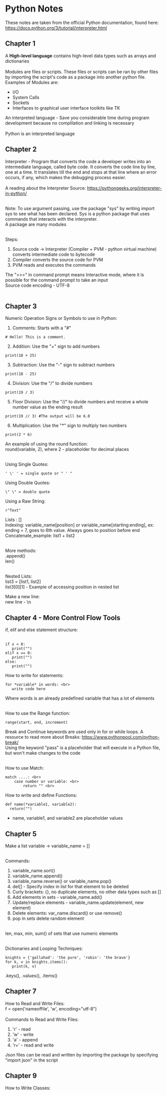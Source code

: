# Python Notes
These notes are taken from the official Python documentation, found here: https://docs.python.org/3/tutorial/interpreter.html <br>

## Chapter 1 
A <b>High-level language</b> contains high-level data types such as arrays and dictionaries <br>
<br>
Modules are files or scripts. These files or scripts can be ran by other files by importing the script's code as a package into another python file. Examples of Modules are: <br>
* I/O
* System Calls
* Sockets
* Interfaces to graphical user interface toolkits like TK

An interpreted language - Save you considerable time during program development because no complilation and linking is necessary <br>
<br>
Python is an interpreted language 


## Chapter 2
Interpreter - Program that converts the code a developer writes into an intermediate language, called byte code. It converts the code line by line, one at a time. It translates till the end and stops at that line where an error occurs, if any, which makes the debugging process easier. <br>
<br>
A reading about the Interpreter Source: https://pythongeeks.org/interpreter-in-python/ <br>
<br>


Note: To use argument passing, use the package "sys" by writing import sys to see what has been declared. Sys is a python package that uses commands that interacts with the interpreter. <br>
A package are many modules <br>
<br>

Steps: <br>
1. Source code -> Interpreter (Compiler + PVM - python virtual machine) converts intermediate code to bytecode
2. Compiler converts the source code for PVM
3. PVM reads and executes the commands


The ">>>" in command prompt means Interactive mode, where it is possible for the command prompt to take an input <br>
Source code encoding - UTF-8 <br>
<br>

## Chapter 3
Numeric Operation Signs or Symbols to use in Python:
1. Comments: Starts with a "#"
```
# Hello! This is a comment.
```
2. Addition: Use the "+" sign to add numbers
```
print(18 + 25)
```
3. Subtraction: Use the "-" sign to subtract numbers
```
print(18 - 25)
```
4. Division: Use the "/" to divide numbers
```
print(19 / 3)
```
5. Floor Division: Use the "//" to divide numbers and receive a whole number value as the ending result 
```
print(19 // 3) #The output will be 6.0
```
6. Multiplication: Use the "*" sign to multiply two numbers
```
print(2 * 6) 
```

An example of using the round function: <br>
round(variable, 2), where 2 - placeholder for decimal places <br>
<br>

Using Single Quotes:
```
' \' ' = single quote or " ' "
```
Using Double Quotes:
```
\" \" = double quote 
```
Using a Raw String: 
```
r"Text"
```

Lists : [] <br>
Indexing: variable_name[position] or variable_name[starting:ending], ex: ending = 7, goes to 6th value. Always goes to position before end <br>
Concatenate_example: list1 + list2 <br>
<br>

More methods: <br>
.append() <br>
len() <br>
<br>

Nested Lists: <br>
list3 = [list1, list2] <br>
list3[0][1] - Example of accessing position in nested list <br>

Make a new line: <br>
new line - \n <br>

## Chapter 4 - More Control Flow Tools
if, elif and else statement structure: <br>
<br>

```
if x < 0:
   print("")
elif x == 0:
   print("")
else:
   print("")
```
   
How to write for statements:
```
for *variable* in words: <br>
   write code here
```
Where words is an already predefined variable that has a lot of elements <br>
<br>

How to use the Range function:
```
range(start, end, increment)
```

Break and Continue keywords are used only in for or while loops. A resource to read more about Breaks: https://www.pythonpool.com/python-break/ <br>
Using the keyword "pass" is a placeholder that will execute in a Python file, but won't make changes to the code <br>
<br>

How to use Match:
```
match ....: <br>
    case number or variable: <br>
        return "" <br>
```
        
How to write and define Functions:
```
def name(*variable1, variable2):
  return("")
```
* name, variable1, and variable2 are placeholder values


## Chapter 5
Make a list variable -> variable_name = [] <br>
<br>

Commands:
1. variable_name.sort() 
2. variable_name.append()
3. variable_name.reverse() or variable_name.pop()
4. del[] - Specify index in list for that element to be deleted
5. Curly brackets: {}, no duplicate elements, no other data types such as []
6. Add elements in sets - variable_name.add() <br>
7. Update/replace elements - variable_name.update(element, new element)
8. Delete elements: var_name.discard() or use remove()
9. pop in sets delete random element
<br>
len, max, min, sum() of sets that use numeric elements <br>
<br>

Dictionaries and Looping Techniques:
```
knights = {'gallahad': 'the pure', 'robin': 'the brave'}
for k, v in knights.items():
   print(k, v)
```
.keys(), .values(), .items() <br>

## Chapter 7
How to Read and Write Files: <br>
f = open('nameoffile', 'w', encoding="utf-8") <br>
<br>
Commands to Read and Write Files: <br>
1. 'r' - read
2. 'w' - write
3. 'a' - append
4. 'r+' - read and write

Json files can be read and written by importing the package by specifying "import json" in the script

## Chapter 9
How to Write Classes: <br>
